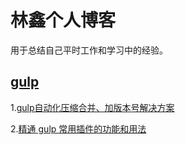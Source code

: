 # 林鑫个人博客 #
用于总结自己平时工作和学习中的经验。
## [gulp](https://github.com/lin-xin/blog/issues?utf8=%E2%9C%93&q=gulp) ##
1.[gulp自动化压缩合并、加版本号解决方案](https://github.com/lin-xin/blog/issues/1)

2.[精通 gulp 常用插件的功能和用法](https://github.com/lin-xin/blog/issues/2)